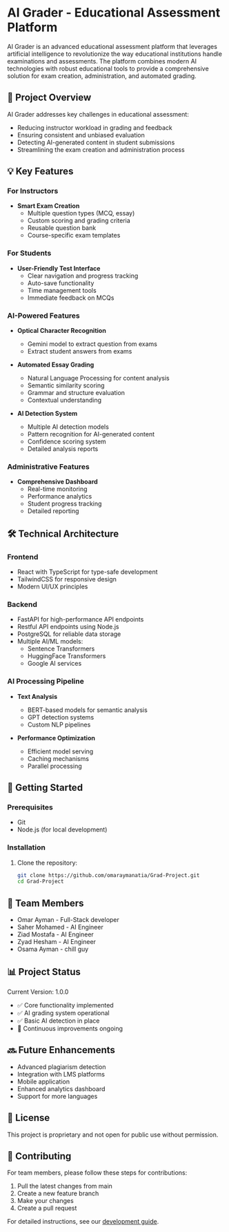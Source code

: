 # AI Grader - Educational Assessment Platform

AI Grader is an advanced educational assessment platform that leverages artificial intelligence to revolutionize the way educational institutions handle examinations and assessments. The platform combines modern AI technologies with robust educational tools to provide a comprehensive solution for exam creation, administration, and automated grading.

## 🎯 Project Overview

AI Grader addresses key challenges in educational assessment:

- Reducing instructor workload in grading and feedback
- Ensuring consistent and unbiased evaluation
- Detecting AI-generated content in student submissions
- Streamlining the exam creation and administration process

## 💡 Key Features

### For Instructors

- **Smart Exam Creation**
  - Multiple question types (MCQ, essay)
  - Custom scoring and grading criteria
  - Reusable question bank
  - Course-specific exam templates

### For Students

- **User-Friendly Test Interface**
  - Clear navigation and progress tracking
  - Auto-save functionality
  - Time management tools
  - Immediate feedback on MCQs

### AI-Powered Features

- **Optical Character Recognition**
  - Gemini model to extract question from exams
  - Extract student answers from exams

- **Automated Essay Grading**
  - Natural Language Processing for content analysis
  - Semantic similarity scoring
  - Grammar and structure evaluation
  - Contextual understanding

- **AI Detection System**
  - Multiple AI detection models
  - Pattern recognition for AI-generated content
  - Confidence scoring system
  - Detailed analysis reports

### Administrative Features

- **Comprehensive Dashboard**
  - Real-time monitoring
  - Performance analytics
  - Student progress tracking
  - Detailed reporting

## 🛠️ Technical Architecture

### Frontend

- React with TypeScript for type-safe development
- TailwindCSS for responsive design
- Modern UI/UX principles

### Backend

- FastAPI for high-performance API endpoints
- Restful API endpoints using Node.js
- PostgreSQL for reliable data storage
- Multiple AI/ML models:
  - Sentence Transformers
  - HuggingFace Transformers
  - Google AI services

### AI Processing Pipeline

- **Text Analysis**
  - BERT-based models for semantic analysis
  - GPT detection systems
  - Custom NLP pipelines

- **Performance Optimization**
  - Efficient model serving
  - Caching mechanisms
  - Parallel processing

## 🚀 Getting Started

### Prerequisites

- Git
- Node.js (for local development)

### Installation

1. Clone the repository:

   ```bash
   git clone https://github.com/omaraymanatia/Grad-Project.git
   cd Grad-Project
   ```

## 👥 Team Members

- Omar Ayman - Full-Stack developer
- Saher Mohamed - AI Engineer
- Ziad Mostafa - AI Engineer
- Zyad Hesham - AI Engineer
- Osama Ayman - chill guy

## 📊 Project Status

Current Version: 1.0.0

- ✅ Core functionality implemented
- ✅ AI grading system operational
- ✅ Basic AI detection in place
- 🔄 Continuous improvements ongoing

## 🔜 Future Enhancements

- Advanced plagiarism detection
- Integration with LMS platforms
- Mobile application
- Enhanced analytics dashboard
- Support for more languages

## 📝 License

This project is proprietary and not open for public use without permission.

## 🤝 Contributing

For team members, please follow these steps for contributions:

1. Pull the latest changes from main
2. Create a new feature branch
3. Make your changes
4. Create a pull request

For detailed instructions, see our [development guide](/For%20developers/help.txt).
